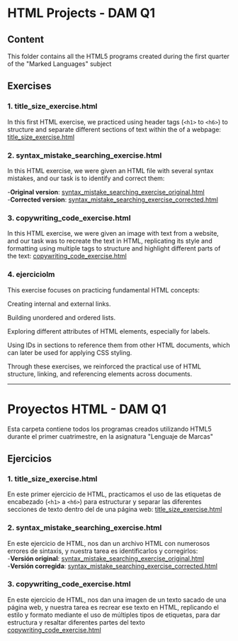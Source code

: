 # HTML Projects - DAM Q1

## Content
This folder contains all the HTML5 programs created during the first quarter of the "Marked Languages" subject

## Exercises
### 1. title_size_exercise.html
In this first HTML exercise, we practiced using header tags (`<h1>` to `<h6>`) to structure and separate different sections of text within the <body> of a webpage:
[title_size_exercise.html](title_size_exercise.html)

### 2. syntax_mistake_searching_exercise.html

In this HTML exercise, we were given an HTML file with several syntax mistakes, and our task is to identify and correct them:

-**Original version**: [syntax_mistake_searching_exercise_original.html](syntax_mistake_searching_exercise_original.html) <br>
-**Corrected version**: [syntax_mistake_searching_exercise_corrected.html](syntax_mistake_searching_exercise_corrected.html)

### 3. copywriting_code_exercise.html

In this HTML exercise, we were given an image with text from a website, and our task was to recreate the text in HTML, replicating its style and formatting using multiple tags to structure and highlight different parts of the text:
[copywriting_code_exercise.html](copywriting_code_exercise.html)

### 4. ejerciciolm

This exercise focuses on practicing fundamental HTML concepts:

Creating internal and external links.

Building unordered and ordered lists.

Exploring different attributes of HTML elements, especially for labels.

Using IDs in sections to reference them from other HTML documents, which can later be used for applying CSS styling.

Through these exercises, we reinforced the practical use of HTML structure, linking, and referencing elements across documents.





-----------

# Proyectos HTML - DAM Q1

Esta carpeta contiene todos los programas creados utilizando HTML5 durante el primer cuatrimestre, en la asignatura "Lenguaje de Marcas"

## Ejercicios
### 1. title_size_exercise.html
En este primer ejercicio de HTML, practicamos el uso de las etiquetas de encabezado (`<h1>` a `<h6>`) para estructurar y separar las diferentes secciones de texto dentro del <body> de una página web: [title_size_exercise.html](title_size_exercise.html)

### 2. syntax_mistake_searching_exercise.html

En este ejercicio de HTML, nos dan un archivo HTML con numerosos errores de sintaxis, y nuestra tarea es identificarlos y corregirlos:     
-**Versión original**: [syntax_mistake_searching_exercise_original.html](syntax_mistake_searching_exercise_original.html) <br>
-**Versión corregida**: [syntax_mistake_searching_exercise_corrected.html](syntax_mistake_searching_exercise_corrected.html)

### 3. copywriting_code_exercise.html

En este ejercicio de HTML, nos dan una imagen de un texto sacado de una página web, y nuestra tarea es recrear ese texto en HTML, replicando el estilo y formato mediante el uso de múltiples tipos
de etiquetas, para dar estructura y resaltar diferentes partes del texto
[copywriting_code_exercise.html](copywriting_code_exercise.html)


